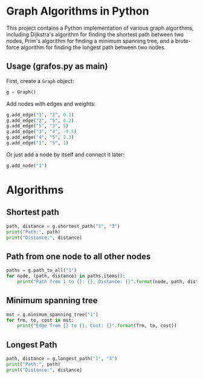 # Graph Algorithms in Python

This project contains a Python implementation of various graph algorithms, including Dijkstra's algorithm for finding the shortest path between two nodes, Prim's algorithm for finding a minimum spanning tree, and a brute-force algorithm for finding the longest path between two nodes.

## Usage (grafos.py as main)

First, create a `Graph` object:

```python
g = Graph()
```


Add nodes with edges and weights:
```python
g.add_edge("1", "2", 0.1)
g.add_edge("2", "5", 0.2)
g.add_edge("5", "3", 5)
g.add_edge("3", "4", -9.5)
g.add_edge("4", "5", 2.3)
g.add_edge("1", "5", 1)
```

Or just add a node by itself and connect it later:
```python
g.add_node("1")
```
# Algorithms

## Shortest path
```python
path, distance = g.shortest_path("1", "3")
print("Path:", path)
print("Distance:", distance)
```

## Path from one node to all other nodes

```python
paths = g.path_to_all("1")
for node, (path, distance) in paths.items():
    print("Path from 1 to {}: {}, Distance: {}".format(node, path, distance))
```

## Minimum spanning tree
```python
mst = g.minimum_spanning_tree("1")
for frm, to, cost in mst:
    print("Edge from {} to {}, Cost: {}".format(frm, to, cost))
```

## Longest Path
```python
path, distance = g.longest_path("1", "3")
print("Path:", path)
print("Distance:", distance)
```

